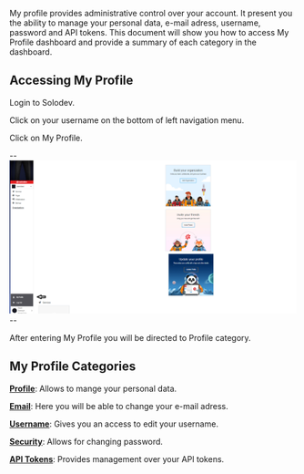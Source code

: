 
My profile provides administrative control over your account. It present you the ability to manage your personal data, e-mail adress, username, password and API tokens. This document will show you how to access My Profile dashboard and provide a summary of each category in the dashboard.

## Accessing My Profile
Login to Solodev.

Click on your username on the bottom of left navigation menu.

Click on My Profile.

--![](EnterMyProfile.png)--

After entering My Profile you will be directed to Profile category.

## My Profile Categories
[**Profile**](Profile/index.md): Allows to mange your personal data.

[**Email**](Email/index.md): Here you will be able to change your e-mail adress.

[**Username**](Username/index.md): Gives you an access to edit your username.

[**Security**](Security/index.md): Allows for changing password.

[**API Tokens**](APITokens/index.md): Provides management over your API tokens. 

